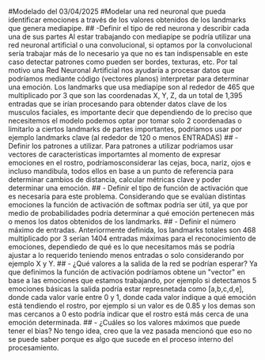 #Modelado del 03/04/2025
#Modelar una red neuronal que pueda identificar emociones a través de los valores obtenidos de los landmarks que genera mediapipe.
    ## -Definir el tipo de red neurona y describir cada una de sus partes
        Al estar trabajando con mediapipe se podría utilizar una red neuronal artificial o una convolucional, si optamos por la convolucional sería trabajar más de lo necesario ya que no es tan indispensable en este caso detectar patrones como pueden ser bordes, texturas, etc. Por tal motivo una Red Neuronal Artificial nos ayudaría a procesar datos que podríamos mediante código (vectores planos) interpretar para determinar una emoción.
        Los landmarks que usa mediapipe son al rededor de 465 que multiplicado por 3 que son las coordenadas X, Y, Z, da un total de 1,395 entradas que se irían procesando para obtender datos clave de los musculos faciales, es importante decir que dependiendo de lo preciso que necesitemos el modelo podemos optar por tomar solo 2 coordenadas o limitarlo a ciertos landmarks de partes importantes, podríamos usar por ejemplo landmarks clave (al rededor de 120 o menos ENTRADAS)
    ## - Definir los patrones a utilizar.
        Para patrones a utilizar podriamos usar vectores de caracteristicas importamtes al momento de expresar emociones en el rostro, podríamosconsiderar las cejas, boca, nariz, ojos e incluso mandibula, todos ellos en base a un punto de referencia para determinar cambios de distancia, calcular métricas clave y poder determinar una emoción.
    ## - Definir el tipo de función de activación que es necesaria para este problema.
        Considerando que se evalúan distintas emociones la función de activación de softmax podría ser útil, ya que por medio de probabilidades podría determinar a qué emoción pertenecen más o menos los datos obtenidos de los landmarks.
    ## - Definir el número máximo de entradas.
        Anteriormente definida, los landmarks totales son 468 multiplicado por 3 serían 1404 entradas máximas para el reconocimiento de emociones, dependiedo de qué es lo que necesitamos más se podría ajustar a lo requerido teniendo menos entradas o solo considerando por ejemplo X y Y.
    ## - ¿Qué valores a la salida de la red se podrían esperar?
        Ya que definimos la función de activación podríamos obtene un "vector" en base a las emociones que estamos trabajando, por ejemplo si detectamos 5 emociones básicas la salida podría estar represnetada como [a,b,c,d,e], donde cada valor varíe entre 0 y 1, donde cada valor indique a qué emoción está tendiendo el rostro, por ejemplo si un valor es de 0.85 y los demas son mas cercanos a 0 esto podría indicar que el rostro está más cerca de una emoción determinada.
    ## - ¿Cuáles so los valores máximos que puede tener el bias? 
        No tengo idea, creo que la vez pasada mencionó que eso no se puede saber porque es algo que sucede en el proceso interno del procesamiento.